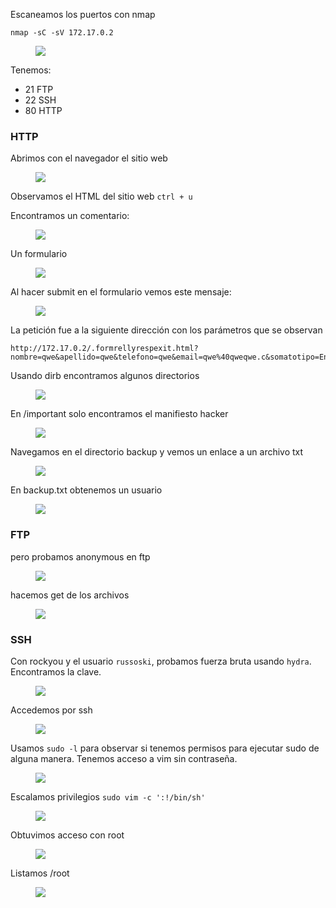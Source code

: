 Escaneamos los puertos con nmap
```
nmap -sC -sV 172.17.0.2
```
<figure>
<img src="./attachments/fig1.png" />
<figcaption></figcaption>
</figure>

Tenemos:
  - 21 FTP
  - 22 SSH
  - 80 HTTP

### HTTP
Abrimos con el navegador el sitio web 
<figure>
<img src="./attachments/fig2.png" />
<figcaption></figcaption>
</figure>

Observamos el HTML del sitio web `ctrl + u`

Encontramos un comentario:
<figure>
<img src="./attachments/fig3.png" />
<figcaption></figcaption>
</figure>

Un formulario
<figure>
<img src="./attachments/fig4.png" />
<figcaption></figcaption>
</figure>

Al hacer submit en el formulario vemos este mensaje:
<figure>
<img src="./attachments/fig5.png" />
<figcaption></figcaption>
</figure>

La petición fue a la siguiente dirección con los parámetros que se observan
```
http://172.17.0.2/.formrellyrespexit.html?nombre=qwe&apellido=qwe&telefono=qwe&email=qwe%40qweqwe.c&somatotipo=Endomorfo&llamada+a+la+accion=CAMBIAR+MI+VIDA+A+MEJOR+AHORA&campaign=BLACKFRIDAY
```

Usando dirb encontramos algunos directorios
<figure>
<img src="./attachments/fig6.png" />
<figcaption></figcaption>
</figure>

En /important solo encontramos el manifiesto hacker

<figure>
<img src="./attachments/fig7a.png" />
<figcaption></figcaption>
</figure>

Navegamos en el directorio backup y vemos un enlace a un archivo txt
<figure>
<img src="./attachments/fig7.png" />
<figcaption></figcaption>
</figure>

En backup.txt obtenemos un usuario
<figure>
<img src="./attachments/fig8.png" />
<figcaption></figcaption>
</figure>

### FTP
pero probamos anonymous en ftp
<figure>
<img src="./attachments/fig9.png" />
<figcaption></figcaption>
</figure>

hacemos get de los archivos
<figure>
<img src="./attachments/fig10.png" />
<figcaption></figcaption>
</figure>

### SSH
Con rockyou y el usuario `russoski`, probamos fuerza bruta usando `hydra`. Encontramos la clave.
<figure>
<img src="./attachments/fig11.png" />
<figcaption></figcaption>
</figure>

Accedemos por ssh
<figure>
<img src="./attachments/fig12.png" />
<figcaption></figcaption>
</figure>

Usamos `sudo -l` para observar si tenemos permisos para ejecutar sudo de alguna manera. Tenemos acceso a vim sin contraseña.
<figure>
<img src="./attachments/fig13.png" />
<figcaption></figcaption>
</figure>

Escalamos privilegios
`sudo vim -c ':!/bin/sh'`
<figure>
<img src="./attachments/fig14.png" />
<figcaption></figcaption>
</figure>

Obtuvimos acceso con root
<figure>
<img src="./attachments/fig15.png" />
<figcaption></figcaption>
</figure>

Listamos /root
<figure>
<img src="./attachments/fig16.png" />
<figcaption></figcaption>
</figure>